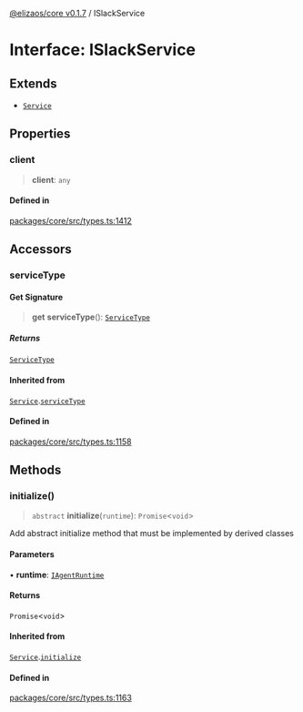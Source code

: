 [@elizaos/core v0.1.7](../index.md) / ISlackService

# Interface: ISlackService

## Extends

- [`Service`](../classes/Service.md)

## Properties

### client

> **client**: `any`

#### Defined in

[packages/core/src/types.ts:1412](https://github.com/JoeyKhd/eliza/blob/main/packages/core/src/types.ts#L1412)

## Accessors

### serviceType

#### Get Signature

> **get** **serviceType**(): [`ServiceType`](../enumerations/ServiceType.md)

##### Returns

[`ServiceType`](../enumerations/ServiceType.md)

#### Inherited from

[`Service`](../classes/Service.md).[`serviceType`](../classes/Service.md#serviceType-1)

#### Defined in

[packages/core/src/types.ts:1158](https://github.com/JoeyKhd/eliza/blob/main/packages/core/src/types.ts#L1158)

## Methods

### initialize()

> `abstract` **initialize**(`runtime`): `Promise`\<`void`\>

Add abstract initialize method that must be implemented by derived classes

#### Parameters

• **runtime**: [`IAgentRuntime`](IAgentRuntime.md)

#### Returns

`Promise`\<`void`\>

#### Inherited from

[`Service`](../classes/Service.md).[`initialize`](../classes/Service.md#initialize)

#### Defined in

[packages/core/src/types.ts:1163](https://github.com/JoeyKhd/eliza/blob/main/packages/core/src/types.ts#L1163)

